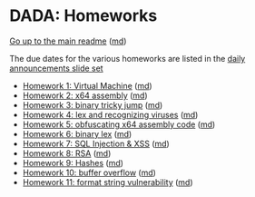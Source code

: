 DADA: Homeworks
===============

[Go up to the main readme](../readme.html) ([md](readme.md))

The due dates for the various homeworks are listed in the
[daily announcements slide set](../uva/daily-announcements.html#/)

- [Homework 1: Virtual Machine](hw1-vm.html) ([md](hw1-vm.md))
- [Homework 2: x64 assembly](hw2-x64.html) ([md](hw2-x64.md))
- [Homework 3: binary tricky jump](hw3-tricky.html) ([md](hw3-tricky.md))
- [Homework 4: lex and recognizing viruses](hw4-lex.html) ([md](hw4-lex.md))
- [Homework 5: obfuscating x64 assembly code](hw5-obfuscation.html) ([md](hw5-obfuscation.md))
- [Homework 6: binary lex](hw6-lex2.html) ([md](hw6-lex2.md))
- [Homework 7: SQL Injection & XSS](hw7-sql-xss.html) ([md](hw7-sql-xss.md))
- [Homework 8: RSA](hw8-rsa.html) ([md](hw8-rsa.md))
- [Homework 9: Hashes](hw9-hashes.html) ([md](hw9-hashes.md))
- [Homework 10: buffer overflow](hw10-buffer-overflow.html) ([md](hw10-buffer-overflow.md))
- [Homework 11: format string vulnerability](hw11-format.html) ([md](hw11-format.md))
